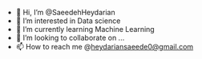 - 👋 Hi, I’m @SaeedehHeydarian
- 👀 I’m interested in Data science 
- 🌱 I’m currently learning Machine Learning
- 💞️ I’m looking to collaborate on ...
- 📫 How to reach me @heydariansaeede0@gmail.com

<!---
SaeedehHeydarian/SaeedehHeydarian is a ✨ special ✨ repository because its `README.md` (this file) appears on your GitHub profile.
You can click the Preview link to take a look at your changes.
--->
